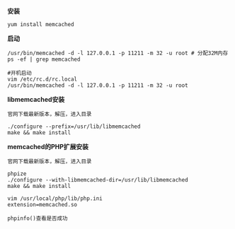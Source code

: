**安装**
```
yum install memcached
```
**启动**
```
/usr/bin/memcached -d -l 127.0.0.1 -p 11211 -m 32 -u root # 分配32M内存
ps -ef | grep memcached

#开机启动
vim /etc/rc.d/rc.local
/usr/bin/memcached -d -l 127.0.0.1 -p 11211 -m 32 -u root
```
**libmemcached安装**
```
官网下载最新版本，解压，进入目录

./configure --prefix=/usr/lib/libmemcached
make && make install
```
**memcached的PHP扩展安装**
```
官网下载最新版本，解压，进入目录

phpize
./configure --with-libmemcached-dir=/usr/lib/libmemcached
make && make install

vim /usr/local/php/lib/php.ini
extension=memcached.so

phpinfo()查看是否成功
```